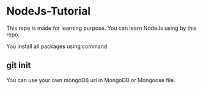 # NodeJs-Tutorial

This repo is made for learning purpose.
You can learn NodeJs using by this repo.

You install all packages using command
## git init

You can use your own mongoDB url in MongoDB or Mongoose file.
